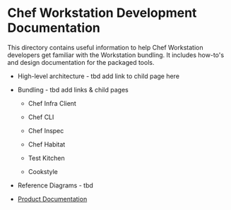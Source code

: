 # Chef Workstation Development Documentation

This directory contains useful information to help Chef Workstation developers get familiar with the Workstation bundling. It includes how-to's and design documentation for the packaged tools.

- High-level architecture - tbd add link to child page here

- Bundling - tbd add links & child pages

  - Chef Infra Client

  - Chef CLI

  - Chef Inspec

  - Chef Habitat

  - Test Kitchen

  - Cookstyle

- Reference Diagrams - tbd

- [Product Documentation](https://docs.chef.io/workstation/) 